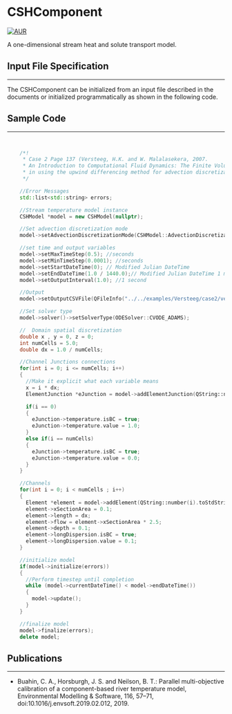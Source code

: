 # CSHComponent
[![AUR](https://img.shields.io/badge/license-GPL-blue.svg)](https://github.com/HydroCouple/CSHComponent/blob/master/LICENSE)

A one-dimensional stream heat and solute transport model.

## Input File Specification
---------------------------------------

The CSHComponent can be initialized from an input file described in the documents or initialized programmatically as shown in the following code.

## Sample Code
---------------------------------------
``` C++


    /*!
     * Case 2 Page 137 (Versteeg, H.K. and W. Malalasekera, 2007.
     * An Introduction to Computational Fluid Dynamics: The Finite Volume Method. Pearson Education Ltd., Harlow, England; New York.)
     * in using the upwind differencing method for advection discretization.
     */

    //Error Messages
    std::list<std::string> errors;

    //Stream temperature model instance
    CSHModel *model = new CSHModel(nullptr);

    //Set advection discretization mode
    model->setAdvectionDiscretizationMode(CSHModel::AdvectionDiscretizationMode::Upwind);

    //set time and output variables
    model->setMaxTimeStep(0.5); //seconds
    model->setMinTimeStep(0.0001); //seconds
    model->setStartDateTime(0); // Modified Julian DateTime
    model->setEndDateTime(1.0 / 1440.0);// Modified Julian DateTime 1 minute
    model->setOutputInterval(1.0); //1 second

    //Output
    model->setOutputCSVFile(QFileInfo("../../examples/Versteeg/case2/versteegcase2_upwind.csv"));

    //Set solver type
    model->solver()->setSolverType(ODESolver::CVODE_ADAMS);

    //  Domain spatial discretization
    double x , y = 0, z = 0;
    int numCells = 5.0;
    double dx = 1.0 / numCells;

    //Channel Junctions connections
    for(int i = 0; i <= numCells; i++)
    {
      //Make it explicit what each variable means
      x = i * dx;
      ElementJunction *eJunction = model->addElementJunction(QString::number(i).toStdString(), x, y, z);

      if(i == 0)
      {
        eJunction->temperature.isBC = true;
        eJunction->temperature.value = 1.0;
      }
      else if(i == numCells)
      {
        eJunction->temperature.isBC = true;
        eJunction->temperature.value = 0.0;
      }
    }

    //Channels
    for(int i = 0; i < numCells ; i++)
    {
      Element *element = model->addElement(QString::number(i).toStdString(), model->getElementJunction(i), model->getElementJunction(i+1));
      element->xSectionArea = 0.1;
      element->length = dx;
      element->flow = element->xSectionArea * 2.5;
      element->depth = 0.1;
      element->longDispersion.isBC = true;
      element->longDispersion.value = 0.1;
    }

    //initialize model
    if(model->initialize(errors))
    {
      //Perform timestep until completion
      while (model->currentDateTime() < model->endDateTime())
      {
        model->update();
      }
    }

    //finalize model
    model->finalize(errors);
    delete model;

```

## Publications
---------------------------------------

* Buahin, C. A., Horsburgh, J. S. and Neilson, B. T.: Parallel multi-objective calibration of a component-based river temperature model, Environmental Modelling & Software, 116, 57–71, doi:10.1016/j.envsoft.2019.02.012, 2019.
